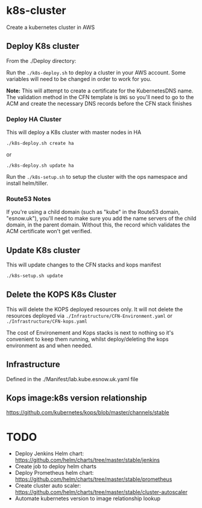 # k8s-cluster

Create a kubernetes cluster in AWS

## Deploy K8s cluster

From the ./Deploy directory:

Run the `./k8s-deploy.sh` to deploy a cluster in your AWS account. Some variables will need to be changed in order to work for you.

**Note:** This will attempt to create a certificate for the KubernetesDNS name. The validation method in the CFN template is `DNS` so you'll need to go to the ACM and create the necessary DNS records before the CFN stack finishes

### Deploy HA Cluster

This will deploy a K8s cluster with master nodes in HA

`./k8s-deploy.sh create ha`

or 

`./k8s-deploy.sh update ha`

Run the `./k8s-setup.sh` to setup the cluster with the ops namespace and install helm/tiller. 

### Route53 Notes

If you're using a child domain (such as "kube" in the Route53 domain, "esnow.uk"), you'll need to make sure you add the name servers of the child domain, in the parent domain. Without this, the record which validates the ACM certificate won't get verified.

## Update K8s cluster

This will update changes to the CFN stacks and kops manifest

```bash
./k8s-setup.sh update
```

## Delete the KOPS K8s Cluster

This will delete the KOPS deployed resources only. It will not delete the resources deployed via `./Infrastructure/CFN-Environment.yaml` or `./Infrastructure/CFN-kops.yaml`

The cost of Environement and Kops stacks is next to nothing so it's convenient to keep them running, whilst deploy/deleting the kops environment as and when needed.

## Infrastructure

Defined in the ./Manifest/lab.kube.esnow.uk.yaml file


## Kops image:k8s version relationship

https://github.com/kubernetes/kops/blob/master/channels/stable






# TODO
- Deploy Jenkins Helm chart: https://github.com/helm/charts/tree/master/stable/jenkins
- Create job to deploy helm charts
- Deploy Prometheus helm chart: https://github.com/helm/charts/tree/master/stable/prometheus
- Create cluster auto scaler: https://github.com/helm/charts/tree/master/stable/cluster-autoscaler
- Automate kubernetes version to image relationship lookup
